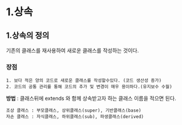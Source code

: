 1.상속
====
1.상속의 정의
----
기존의 클래스를 재사용하여 새로운 클래스를 작성하는 것이다.

### 장점
    1. 보다 적은 양의 코드로 새로운 클래스를 작성할수있다. (코드 생산성 증가)
    2. 코드의 공통 관리를 통해 코드의 추가 및 변경이 매우 용이하다.(유지보수 수월)
    
**방법** : 클래스뒤에 extends 와 함께 상속받고자 하는 클래스 이름을 적으면 된다.   
   
    조상 클래스 : 부모클래스, 상위클래스(super), 기반클래스(base)
    자손 클래스 : 자식클래스, 하위클래스(sub), 파생클래스(derived)
    
    
    
 
